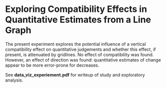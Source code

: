 # Exploring Compatibility Effects in Quantitative Estimates from a Line Graph

The present experiment explores the potential influence of a vertical compatibility effect on quantitative judgements and whether this effect, if present, is attenuated by gridlines. No effect of compatibility was found. However, an effect of direction was found: quantitative estimates of change appear to be more error-prone for decreases. 

See **data_viz_experiement.pdf** for writeup of study and exploratory analysis.


